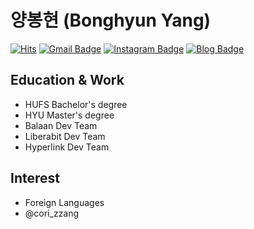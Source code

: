 # 양봉현 (Bonghyun Yang)

[![Hits](https://hits.seeyoufarm.com/api/count/incr/badge.svg?url=https%3A%2F%2Fgithub.com%2Fbonghyunyang%2Fhit-counter&count_bg=%2379C83D&title_bg=%23555555&icon=&icon_color=%23E7E7E7&title=hits&edge_flat=false)](https://hits.seeyoufarm.com)
[![Gmail Badge](https://img.shields.io/badge/Gmail-d14836?style=flat-square&logo=Gmail&logoColor=white&link=mailto:bonghyunyang2@gmail.com)](mailto:bonghyunyang2@gmail.com)
[![Instagram Badge](https://img.shields.io/badge/-Instagram-dd2a7b?style=flat-square&logo=instagram&logoColor=white&link=https://www.instagram.com/sundaylager/)](https://www.instagram.com/sundaylager/) 
[![Blog Badge](http://img.shields.io/badge/-Blog-brightgreen?style=flat-square&logo=FF5722&link=http://www.codingzipsa.co.kr/)](http://www.codingzipsa.co.kr/)
<br>

## Education & Work
- HUFS Bachelor's degree
- HYU Master's degree
- Balaan Dev Team
- Liberabit Dev Team
- Hyperlink Dev Team

## Interest
- Foreign Languages
- @cori_zzang
